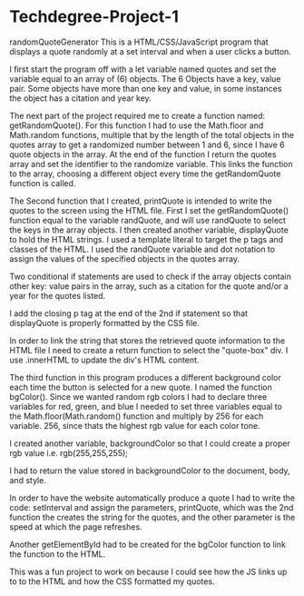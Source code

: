# Techdegree-Project-1
 
randomQuoteGenerator This is a HTML/CSS/JavaScript program that displays a quote randomly at a set interval and when a user clicks a button.

I first start the program off with a let variable named quotes and set the variable equal to an array of (6) objects. The 6 Objects have a key, value pair. Some objects have more than one key and value, in some instances the object has a citation and year key.

The next part of the project required me to create a function named: getRandomQuote(). For this function I had to use the Math.floor and Math.random functions, multiple that by the length of the total objects in the quotes array to get a randomized number between 1 and 6, since I have 6 quote objects in the array. At the end of the function I return the quotes array and set the identifier to the randomize variable. This links the function to the array, choosing a different object every time the getRandomQuote function is called.

The Second function that I created, printQuote is intended to write the quotes to the screen using the HTML file. First I set the getRandomQuote() function equal to the variable randQuote, and will use randQuote to select the keys in the array objects.
I then created another variable, displayQuote to hold the HTML strings. I used a template literal to target the p tags and classes of the HTML. I used the randQuote variable and dot notation to assign the values of the specified objects in the quotes array.

Two conditional if statements are used to check if the array objects contain other key: value pairs in the array, such as a citation for the quote and/or a year for the quotes listed.

I add the closing p tag at the end of the 2nd if statement so that displayQuote is properly formatted by the CSS file.

In order to link the string that stores the retrieved quote information to the HTML file I need to create a return function to select the "quote-box" div. I use .innerHTML to update the div's HTML content.

The third function in this program produces a different background color each time the button is selected for a new quote. I named the function bgColor(). Since we wanted random rgb colors I had to declare three variables for red, green, and blue I needed to set three variables equal to the Math.floor(Math.random() function and multiply by 256 for each variable. 256, since thats the highest rgb value for each color tone.

I created another variable, backgroundColor so that I could create a proper rgb value i.e. rgb(255,255,255);

I had to return the value stored in backgroundColor to the document, body, and style.

In order to have the website automatically produce a quote I had to write the code: setInterval and assign the parameters, printQuote, which was the 2nd function the creates the string for the quotes, and the other parameter is the speed at which the page refreshes.

Another getElementById had to be created for the bgColor function to link the function to the HTML.

This was a fun project to work on because I could see how the JS links up to to the HTML and how the CSS formatted my quotes.
